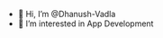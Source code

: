 - 👋 Hi, I’m @Dhanush-Vadla
- 👀 I’m interested in App Development

<!---
Dhanush-Vadla/Dhanush-Vadla is a ✨ special ✨ repository because its `README.md` (this file) appears on your GitHub profile.
You can click the Preview link to take a look at your changes.
--->
